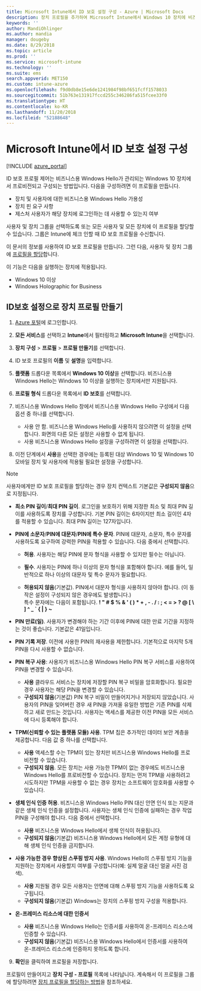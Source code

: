 ```yaml
---
title: Microsoft Intune에서 ID 보호 설정 구성 - Azure | Microsoft Docs
description: 장치 프로필을 추가하여 Microsoft Intune에서 Windows 10 장치에 비즈니스용 Windows Hello 설정 지정
keywords: ''
author: MandiOhlinger
ms.author: mandia
manager: dougeby
ms.date: 8/29/2018
ms.topic: article
ms.prod: ''
ms.service: microsoft-intune
ms.technology: ''
ms.suite: ems
search.appverid: MET150
ms.custom: intune-azure
ms.openlocfilehash: f9d0db8e15e6de1241984f98bf651fcff1578033
ms.sourcegitcommit: 51b763e131917fccd255c346286fa515fcee33f0
ms.translationtype: HT
ms.contentlocale: ko-KR
ms.lasthandoff: 11/20/2018
ms.locfileid: "52188648"
---
```

# <a name="configure-identity-protection-settings-in-microsoft-intune"></a>Microsoft Intune에서 ID 보호 설정 구성

[!INCLUDE [azure_portal](./includes/azure_portal.md)]

ID 보호 프로필 제어는 비즈니스용 Windows Hello가 관리되는 Windows 10 장치에서 프로비전되고 구성되는 방법입니다. 다음을 구성하려면 이 프로필을 만듭니다.  
* 장치 및 사용자에 대한 비즈니스용 Windows Hello 가용성
* 장치 핀 요구 사항
* 제스처 사용자가 해당 장치에 로그인하는 데 사용할 수 있는지 여부  

 사용자 및 장치 그룹을 선택하도록 또는 모든 사용자 및 모든 장치에 이 프로필을 할당할 수 있습니다. 그룹은 Intune에 체크 인할 때 ID 보호 프로필을 수신합니다.    

이 문서의 정보를 사용하여 ID 보호 프로필을 만듭니다. 그런 다음, 사용자 및 장치 그룹에 [프로필을 할당](device-profile-assign.md)합니다.

이 기능은 다음을 실행하는 장치에 적용됩니다.  
- Windows 10 이상
- Windows Holographic for Business  

## <a name="create-a-device-profile-with-identity-protection-settings"></a>ID보호 설정으로 장치 프로필 만들기

1. [Azure 포털](https://portal.azure.com)에 로그인합니다.
2. **모든 서비스**를 선택하고 **Intune**에서 필터링하고 **Microsoft Intune**을 선택합니다.
3. **장치 구성** > **프로필** > **프로필 만들기**를 선택합니다.
4. ID 보호 프로필의 **이름** 및 **설명**을 입력합니다.
5. **플랫폼** 드롭다운 목록에서 **Windows 10 이상**을 선택합니다. 비즈니스용 Windows Hello는 Windows 10 이상을 실행하는 장치에서만 지원됩니다.
6. **프로필 형식** 드롭다운 목록에서 **ID 보호**를 선택합니다.
7. 비즈니스용 Windows Hello 창에서 비즈니스용 Windows Hello 구성에서 다음 옵션 중 하나를 선택합니다.
    * 사용 안 함. 비즈니스용 Windows Hello를 사용하지 않으려면 이 설정을 선택합니다. 화면의 다른 모든 설정은 사용할 수 없게 됩니다.
    * 사용 비즈니스용 Windows Hello 설정을 구성하려면 이 설정을 선택합니다.  

8. 이전 단계에서 **사용**을 선택한 경우에는 등록된 대상 Windows 10 및 Windows 10 모바일 장치 및 사용자에 적용될 필요한 설정을 구성합니다.

> [!NOTE]
> 사용자에게만 ID 보호 프로필을 할당하는 경우 장치 컨텍스트 기본값은 **구성되지 않음**으로 지정됩니다.  

   - **최소 PIN 길이**/**최대 PIN 길이**. 로그인을 보호하기 위해 지정한 최소 및 최대 PIN 길이를 사용하도록 장치를 구성합니다. 기본 PIN 길이는 6자이지만 최소 길이인 4자를 적용할 수 있습니다. 최대 PIN 길이는 127자입니다.  

   - **PIN에 소문자**/**PIN에 대문자**/**PIN에 특수 문자**. PIN에 대문자, 소문자, 특수 문자를 사용하도록 요구하여 강력한 PIN을 적용할 수 있습니다. 다음 중에서 선택합니다.

     - **허용**. 사용자는 해당 PIN에 문자 형식을 사용할 수 있지만 필수는 아닙니다.

     - **필수**. 사용자는 PIN에 하나 이상의 문자 형식을 포함해야 합니다. 예를 들어, 일반적으로 하나 이상의 대문자 및 특수 문자가 필요합니다.

     - **허용되지 않음**(기본값). PIN에서 대문자 형식을 사용하지 않아야 합니다. (이 동작은 설정이 구성되지 않은 경우에도 발생합니다.)<br>특수 문자에는 다음이 포함됩니다. **! " # $ % &amp; ' ( ) &#42; + , - . / : ; &lt; = &gt; ? @ [ \ ] ^ _ &#96; { &#124; } ~**

   - **PIN 만료(일)**. 사용자가 변경해야 하는 기간 이후에 PIN에 대한 만료 기간을 지정하는 것이 좋습니다. 기본값은 41일입니다.

   - **PIN 기록 저장**. 이전에 사용한 PIN의 재사용을 제한합니다. 기본적으로 마지막 5개 PIN을 다시 사용할 수 없습니다.  
   - **PIN 복구 사용**: 사용자가 비즈니스용 Windows Hello PIN 복구 서비스를 사용하여 PIN을 변경할 수 있습니다. 
       - **사용** 클라우드 서비스는 장치에 저장할 PIN 복구 비밀을 암호화합니다. 필요한 경우 사용자는 해당 PIN을 변경할 수 있습니다.  
       - **구성되지 않음**(기본값) PIN 복구 비밀이 만들어지거나 저장되지 않았습니다. 사용자의 PIN을 잊어버린 경우 새 PIN을 가져올 유일한 방법은 기존 PIN를 삭제하고 새로 만드는 것입니다. 사용자는 액세스를 제공한 이전 PIN을 모든 서비스에 다시 등록해야 합니다.  
   
   - **TPM(신뢰할 수 있는 플랫폼 모듈) 사용**. TPM 칩은 추가적인 데이터 보안 계층을 제공합니다. 다음 값 중 하나를 선택합니다.  
     - **사용** 액세스할 수는 TPM이 있는 장치만 비즈니스용 Windows Hello를 프로비전할 수 있습니다.
     - **구성되지 않음**. 모든 장치는 사용 가능한 TPM이 없는 경우에도 비즈니스용 Windows Hello를 프로비전할 수 있습니다. 장치는 먼저 TPM을 사용하려고 시도하지만 TPM을 사용할 수 없는 경우 장치는 소프트웨어 암호화를 사용할 수 있습니다.  

   - **생체 인식 인증 허용**. 비즈니스용 Windows Hello PIN 대신 안면 인식 또는 지문과 같은 생체 인식 인증을 설정합니다. 사용자는 생체 인식 인증에 실패하는 경우 작업 PIN을 구성해야 합니다. 다음 중에서 선택합니다.

     - **사용** 비즈니스용 Windows Hello에서 생체 인식이 허용됩니다.
     - **구성되지 않음**(기본값) 비즈니스용 Windows Hello에서 모든 계정 유형에 대해 생체 인식 인증을 금지합니다.

   - **사용 가능한 경우 향상된 스푸핑 방지 사용**. Windows Hello의 스푸핑 방지 기능을 지원하는 장치에서 사용할지 여부를 구성합니다(예: 실제 얼굴 대신 얼굴 사진 검색).
       - **사용** 지원될 경우 모든 사용자는 안면에 대해 스푸핑 방지 기능을 사용하도록 요구됩니다.  
       - **구성되지 않음**(기본값) Windows는 장치의 스푸핑 방지 구성을 적용합니다.

   - **온-프레미스 리소스에 대한 인증서** 
       - **사용** 비즈니스용 Windows Hello는 인증서를 사용하여 온-프레미스 리소스에 인증할 수 있습니다.
       - **구성되지 않음**(기본값) 비즈니스용 Windows Hello에서 인증서를 사용하여 온-프레미스 리소스에 인증하지 못하도록 합니다.  
9. **확인**을 클릭하여 프로필을 저장합니다.  

프로필이 만들어지고 **장치 구성 - 프로필** 목록에 나타납니다. 계속해서 이 프로필을 그룹에 할당하려면 [장치 프로필을 할당하는 방법](device-profile-assign.md)을 참조하세요.  

<!--  Removing image as part of design review; retaining source until we known the disposition.

## Example of device restriction settings

In this high-level example, you'll create a device restriction policy that blocks the use of the built-in camera app on Android devices.

![How to disable the camera on Android devices](./media/disable-android-camera.png)

-->

